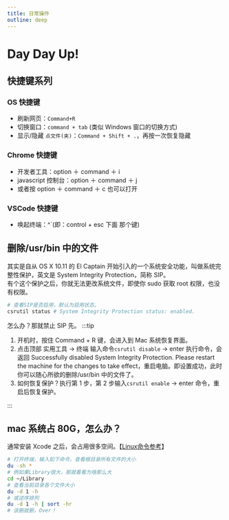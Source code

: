 ```yaml
---
title: 日常操作
outline: deep
---
```


# Day Day Up!

## 快捷键系列

### OS 快捷键

- 刷新网页：`Command+R`
- 切换窗口：`command + tab` (类似 Windows 窗口的切换方式)
- 显示/隐藏 `点文件(夹)`：`Command + Shift + .`，再按一次恢复隐藏

### Chrome 快捷键

- 开发者工具：option ＋ command ＋ i
- javascript 控制台：option ＋ command ＋ j
- 或者按 option ＋ command ＋ c 也可以打开

### VSCode 快捷键

- 唤起终端：^`(即：control + esc 下面 那个键)

## 删除/usr/bin 中的文件

其实是自从 OS X 10.11 的 El Captain 开始引入的一个系统安全功能，叫做系统完整性保护，英文是 System Integrity Protection，简称 SIP。  
有个这个保护之后，你就无法更改系统文件，即使你 sudo 获取 root 权限，也没有权限。

```bash
# 查看SIP是否启用，默认为启用状态。
csrutil status # System Integrity Protection status: enabled.
```

怎么办？那就禁止 SIP 先。
:::tip

1. 开机时，按住 Command + R 键，会进入到 Mac 系统恢复界面。
2. 点击顶部 实用工具 -> 终端 输入命令`csrutil disable` -> enter 执行命令，会返回 Successfully disabled System Integrity Protection. Please restart the machine for the changes to take effect，重启电脑。即设置成功，此时你可以随心所欲的删除/usr/bin 中的文件了。
3. 如何恢复保护？执行第 1 步，第 2 步输入`csrutil enable` -> enter 命令，重启后恢复保护。

:::

## mac 系统占 80G，怎么办？

通常安装 Xcode 之后，会占用很多空间。【[Linux命令参考](/mac/linux/os-command.html)】

```bash
# 打开终端，输入如下命令，查看根目录所有文件的大小
du -sh *
# 例如果Library很大，那就看看为啥那么大
cd ~/Library
# 查看当前目录各个文件大小
du -d 1 -h
# 或逆序排列
du -d 1 -h | sort -hr
# 该删就删，Over！
```
